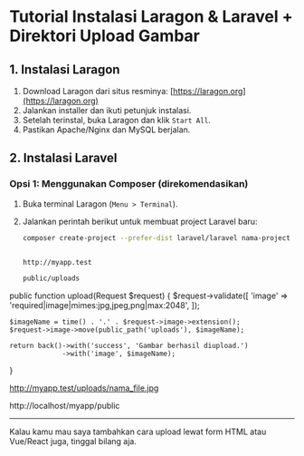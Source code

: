 
# Tutorial Instalasi Laragon & Laravel + Direktori Upload Gambar

## 1. Instalasi Laragon

1. Download Laragon dari situs resminya: [https://laragon.org](https://laragon.org)
2. Jalankan installer dan ikuti petunjuk instalasi.
3. Setelah terinstal, buka Laragon dan klik `Start All`.
4. Pastikan Apache/Nginx dan MySQL berjalan.

## 2. Instalasi Laravel

### Opsi 1: Menggunakan Composer (direkomendasikan)

1. Buka terminal Laragon (`Menu > Terminal`).
2. Jalankan perintah berikut untuk membuat project Laravel baru:

   ```bash
   composer create-project --prefer-dist laravel/laravel nama-project


   http://myapp.test

   public/uploads

public function upload(Request $request)
{
    $request->validate([
        'image' => 'required|image|mimes:jpg,jpeg,png|max:2048',
    ]);

    $imageName = time() . '.' . $request->image->extension();
    $request->image->move(public_path('uploads'), $imageName);

    return back()->with('success', 'Gambar berhasil diupload.')
                 ->with('image', $imageName);
}

http://myapp.test/uploads/nama_file.jpg

http://localhost/myapp/public


---

Kalau kamu mau saya tambahkan cara upload lewat form HTML atau Vue/React juga, tinggal bilang aja.

